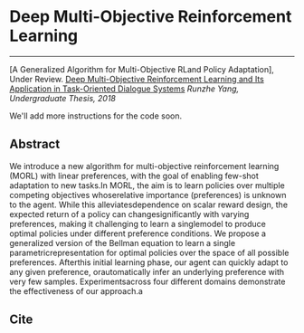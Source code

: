 # Deep Multi-Objective Reinforcement Learning
----
[A Generalized Algorithm for Multi-Objective RLand Policy Adaptation], Under Review.
[Deep Multi-Objective Reinforcement Learning and Its Application in Task-Oriented Dialogue Systems](http://sjcg.jwc.sjtu.edu.cn/326/2018/2018/Dissertation.html)
_Runzhe Yang, Undergraduate Thesis, 2018_

We'll add more instructions for the code soon.

## Abstract

We introduce a new algorithm for multi-objective reinforcement learning (MORL) with linear preferences, with the goal of enabling few-shot adaptation to new tasks.In MORL, the aim is to learn policies over multiple competing objectives whoserelative importance (preferences) is unknown to the agent. While this alleviatesdependence on scalar reward design, the expected return of a policy can changesignificantly with varying preferences, making it challenging to learn a singlemodel to produce optimal policies under different preference conditions. We propose a generalized version of the Bellman equation to learn a single parametricrepresentation for optimal policies over the space of all possible preferences. Afterthis initial learning phase, our agent can quickly adapt to any given preference, orautomatically infer an underlying preference with very few samples. Experimentsacross four different domains demonstrate the effectiveness of our approach.a

## Cite
```


```
